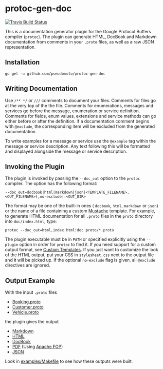 # protoc-gen-doc

[![Travis Build Status][travis-svg]][travis-ci]

This is a documentation generator plugin for the Google Protocol Buffers compiler
(`protoc`). The plugin can generate HTML, DocBook and Markdown documentation from
comments in your `.proto` files, as well as a raw JSON representation.

## Installation

`go get -u github.com/pseudomuto/protoc-gen-doc`

## Writing Documentation

Use `/** */` or `///` comments to document your files. Comments for files go at the
very top of the the file. Comments for enumerations, messages and services go before
the message, enumeration or service definition. Comments for fields, enum values,
extensions and service methods can go either before or after the definition. If a
documentation comment begins with `@exclude`, the corresponding item will be excluded
from the generated documentation.

To write examples for a message or service use the `@example` tag within the message
or service description. Any text following this will be formatted and displayed
alongside the message or service description.

## Invoking the Plugin

The plugin is invoked by passing the `--doc_out` option to the `protoc` compiler. The
option has the following format:

    --doc_out=docbook|html|markdown|json|<TEMPLATE_FILENAME>,<OUT_FILENAME>[,no-exclude]:<OUT_DIR>

The format may be one of the built-in ones ( `docbook`, `html`, `markdown` or `json`)
or the name of a file containing a custom [Mustache][mustache] template. For example,
to generate HTML documentation for all `.proto` files in the `proto` directory into
`doc/index.html`, type:

    protoc --doc_out=html,index.html:doc proto/*.proto

The plugin executable must be in `PATH` or specified explicitly using the `--plugin`
option in order for `protoc` to find it. If you need support for a custom output
format, see [Custom Templates][custom]. If you just want to customize the look of the
HTML output, put your CSS in `stylesheet.css` next to the output file and it will be
picked up. If the optional `no-exclude` flag is given, all `@exclude` directives are
ignored.

## Output Example

With the input `.proto` files

* [Booking.proto](examples/proto/Booking.proto)
* [Customer.proto](examples/proto/Customer.proto)
* [Vehicle.proto](examples/proto/Vehicle.proto)

the plugin gives the output

* [Markdown](examples/doc/example.md)
* [HTML][html_preview]
* [DocBook](examples/doc/example.docbook)
* [PDF](examples/doc/example.pdf?raw=true) (Using [Apache FOP][fop])
* [JSON](examples/doc/example.json)

Look in [examples/Makefile](examples/Makefile) to see how these outputs were built.

[epel]:
    https://fedoraproject.org/wiki/EPEL
    "EPEL repository"
[mustache]:
    http://mustache.github.io/
    "Mustache - Logic-less templates"
[custom]:
    https://github.com/pseudomuto/protoc-gen-doc/wiki/Custom-Templates
    "Custom templates instructions"
[fop]:
    http://xmlgraphics.apache.org/fop/
    "Apache™ FOP (Formatting Objects Processor)"
[html_preview]:
    https://rawgit.com/pseudomuto/protoc-gen-doc/master/examples/doc/example.html
    "HTML Example Output"
[obs]:
    http://tinyurl.com/protoc-gen-doc-packages
    "Packages at Open Build Service"
[releases]:
    https://github.com/pseudomuto/protoc-gen-doc/releases
    "Releases for download"
[centos]:
    http://estan.github.io/protoc-gen-doc/
    "CentOS 7 repository"
[travis-svg]:
    https://travis-ci.org/pseudomuto/protoc-gen-doc.svg?branch=master
    "Travis CI build status SVG"
[travis-ci]:
    https://travis-ci.org/pseudomuto/protoc-gen-doc
    "protoc-gen-doc at Travis CI"
